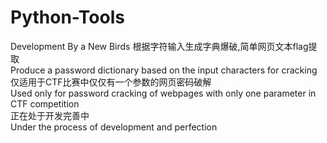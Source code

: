 #  Python-Tools
Development By a New Birds
根据字符输入生成字典爆破,简单网页文本flag提取</br>
Produce a password dictionary based on the input characters for cracking
</br>
仅适用于CTF比赛中仅仅有一个参数的网页密码破解</br>
Used only for password cracking of webpages with only one parameter in CTF competition
</br>
正在处于开发完善中</br>
Under the process of development and perfection
